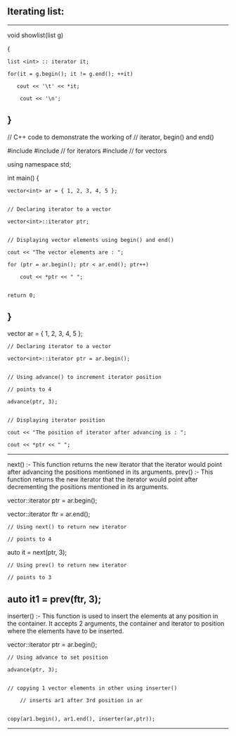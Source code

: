 ## Iterating list:
---------------
void showlist(list <int> g) 

{
 
    list <int> :: iterator it;
 
    for(it = g.begin(); it != g.end(); ++it)
 
       cout << '\t' << *it;
 
    	cout << '\n'; 

} 
-----------------
// C++ code to demonstrate the working of
// iterator, begin() and end()

#include<iostream>
#include<iterator> // for iterators
#include<vector> // for vectors


using namespace std;


int main()
{

    vector<int> ar = { 1, 2, 3, 4, 5 };

    
    // Declaring iterator to a vector

    vector<int>::iterator ptr;

    
    // Displaying vector elements using begin() and end()

    cout << "The vector elements are : ";

    for (ptr = ar.begin(); ptr < ar.end(); ptr++)

        cout << *ptr << " ";

    
    return 0;
    
}
-----------------
vector<int> ar = { 1, 2, 3, 4, 5 };

    
    // Declaring iterator to a vector

    vector<int>::iterator ptr = ar.begin();

    
    // Using advance() to increment iterator position
 
   	// points to 4

    advance(ptr, 3);
    
    
	// Displaying iterator position

    cout << "The position of iterator after advancing is : ";

    cout << *ptr << " ";
-----------------

next() :- This function returns the new iterator that the iterator would point after advancing the positions mentioned in its arguments.
prev() :- This function returns the new iterator that the iterator would point after decrementing the positions mentioned in its arguments.

vector<int>::iterator ptr = ar.begin();

vector<int>::iterator ftr = ar.end();

   
   
    // Using next() to return new iterator

    // points to 4
    
auto it = next(ptr, 3);

    
    // Using prev() to return new iterator

    // points to 3
    
auto it1 = prev(ftr, 3);
-----------------------------
inserter() :- This function is used to insert the elements at any position in the container. It accepts 2 arguments, the container and iterator to position where the elements have to be inserted.

vector<int>::iterator ptr = ar.begin();

   
    // Using advance to set position

    advance(ptr, 3);

    
    // copying 1 vector elements in other using inserter()

    	// inserts ar1 after 3rd position in ar


    copy(ar1.begin(), ar1.end(), inserter(ar,ptr));
-------------------------------
